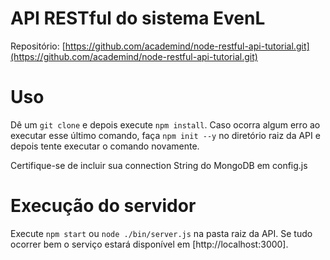 # API RESTful do sistema EvenL
Repositório: [https://github.com/academind/node-restful-api-tutorial.git](https://github.com/academind/node-restful-api-tutorial.git)

# Uso
Dê um ```git clone``` e depois execute ```npm install```. Caso ocorra algum erro ao executar esse último comando, faça ```npm init --y``` no diretório raiz da API e depois tente executar o comando novamente.

Certifique-se de incluir sua connection String do MongoDB em config.js

# Execução do servidor

Execute ```npm start``` ou ```node ./bin/server.js``` na pasta raiz da API. Se tudo ocorrer bem o serviço estará disponível em [http://localhost:3000].

